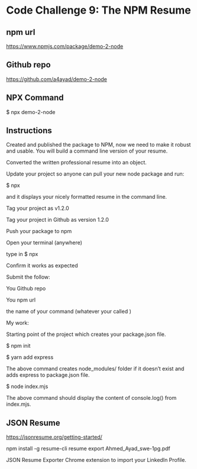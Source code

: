 # Code Challenge 9: The NPM Resume 

## npm url
https://www.npmjs.com/package/demo-2-node

## Github repo
https://github.com/a4ayad/demo-2-node

## NPX Command
$ npx demo-2-node

## Instructions
Created and published the package to NPM, now we need to make it robust and usable. You will build a command line version of your resume. 

Converted the written professional resume into an object. 

Update your project so anyone can pull your new node package and run: 

$ npx <some command name> 

and it displays your nicely formatted resume in the command line. 

Tag your project as v1.2.0 

Tag your project in Github as version 1.2.0 

Push your package to npm 

Open your terminal (anywhere) 

type in $ npx <some command name>  

Confirm it works as expected 

Submit the follow: 

You Github repo 

You npm url 

the name of your command 
(whatever your called <some command name>) 

My work:

Starting point of the project which creates your package.json file. 


$ npm init 

$ yarn add express 

The above command creates node_modules/ folder if it doesn’t exist and adds express to package.json file. 

$ node index.mjs 

The above command should display the content of console.log() from index.mjs. 

## JSON Resume
https://jsonresume.org/getting-started/

npm install -g resume-cli
resume export Ahmed_Ayad_swe-1pg.pdf


JSON Resume Exporter 
 Chrome extension to import your LinkedIn Profile.
